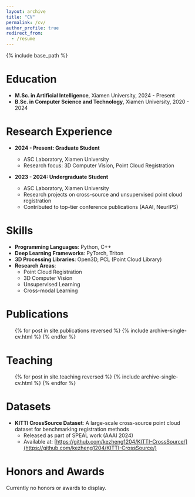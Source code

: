 ```yaml
---
layout: archive
title: "CV"
permalink: /cv/
author_profile: true
redirect_from:
  - /resume
---
```


{% include base_path %}

Education
======
* **M.Sc. in Artificial Intelligence**, Xiamen University, 2024 - Present
* **B.Sc. in Computer Science and Technology**, Xiamen University, 2020 - 2024

Research Experience
======
* **2024 - Present: Graduate Student**
  * ASC Laboratory, Xiamen University
  * Research focus: 3D Computer Vision, Point Cloud Registration

* **2023 - 2024: Undergraduate Student**
  * ASC Laboratory, Xiamen University
  * Research projects on cross-source and unsupervised point cloud registration
  * Contributed to top-tier conference publications (AAAI, NeurIPS)

Skills
======
* **Programming Languages**: Python, C++
* **Deep Learning Frameworks**: PyTorch, Triton
* **3D Processing Libraries**: Open3D, PCL (Point Cloud Library)
* **Research Areas**:
  * Point Cloud Registration
  * 3D Computer Vision
  * Unsupervised Learning
  * Cross-modal Learning

Publications
======
  <ul>{% for post in site.publications reversed %}
    {% include archive-single-cv.html %}
  {% endfor %}</ul>
  
Teaching
======
  <ul>{% for post in site.teaching reversed %}
    {% include archive-single-cv.html %}
  {% endfor %}</ul>

Datasets
======
* **KITTI CrossSource Dataset**: A large-scale cross-source point cloud dataset for benchmarking registration methods
  * Released as part of SPEAL work (AAAI 2024)
  * Available at: [https://github.com/kezheng1204/KITTI-CrossSource/](https://github.com/kezheng1204/KITTI-CrossSource/)

Honors and Awards
======

Currently no honors or awards to display.

<!-- Education
======
* Ph.D in Version Control Theory, GitHub University, 2018 (expected)
* M.S. in Jekyll, GitHub University, 2014
* B.S. in GitHub, GitHub University, 2012

Work experience
======
* Spring 2024: Academic Pages Collaborator
  * Github University
  * Duties includes: Updates and improvements to template
  * Supervisor: The Users

* Fall 2015: Research Assistant
  * Github University
  * Duties included: Merging pull requests
  * Supervisor: Professor Hub

* Summer 2015: Research Assistant
  * Github University
  * Duties included: Tagging issues
  * Supervisor: Professor Git
  
Skills
======
* Skill 1
* Skill 2
  * Sub-skill 2.1
  * Sub-skill 2.2
  * Sub-skill 2.3
* Skill 3

Publications
======
  <ul>{% for post in site.publications reversed %}
    {% include archive-single-cv.html %}
  {% endfor %}</ul>
  
Talks
======
  <ul>{% for post in site.talks reversed %}
    {% include archive-single-talk-cv.html  %}
  {% endfor %}</ul>
  
Teaching
======
  <ul>{% for post in site.teaching reversed %}
    {% include archive-single-cv.html %}
  {% endfor %}</ul>
  
Service and leadership
======
* Currently signed in to 43 different slack teams -->
